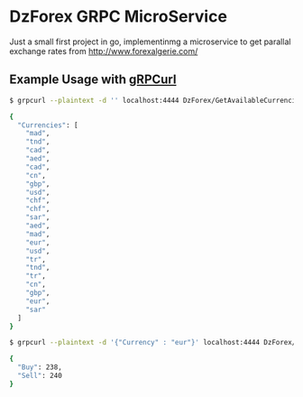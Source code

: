 # DzForex GRPC MicroService

Just a small first project in go, implementinmg a microservice to get parallal exchange rates from http://www.forexalgerie.com/

## Example Usage with [gRPCurl](https://github.com/fullstorydev/grpcurl)

```bash
$ grpcurl --plaintext -d '' localhost:4444 DzForex/GetAvailableCurrencies

{
  "Currencies": [
    "mad",
    "tnd",
    "cad",
    "aed",
    "cad",
    "cn",
    "gbp",
    "usd",
    "chf",
    "chf",
    "sar",
    "aed",
    "mad",
    "eur",
    "usd",
    "tr",
    "tnd",
    "tr",
    "cn",
    "gbp",
    "eur",
    "sar"
  ]
}
```



```bash
$ grpcurl --plaintext -d '{"Currency" : "eur"}' localhost:4444 DzForex/GetRate

{
  "Buy": 238,
  "Sell": 240
}
```
